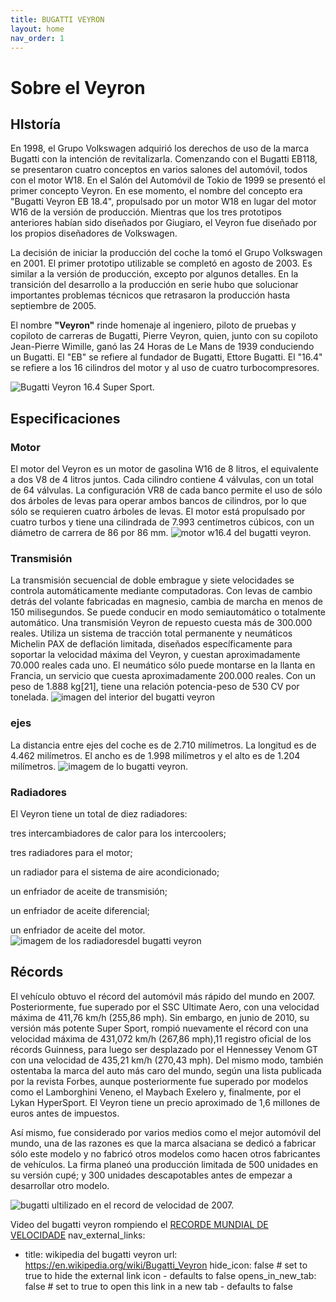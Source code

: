 ```yaml
---
title: BUGATTI VEYRON
layout: home 
nav_order: 1
---
```

# Sobre el Veyron
## HIstoría
En 1998, el Grupo Volkswagen adquirió los derechos de uso de la marca Bugatti con la intención de revitalizarla. Comenzando con el Bugatti EB118, se presentaron cuatro conceptos en varios salones del automóvil, todos con el motor W18. En el Salón del Automóvil de Tokio de 1999 se presentó el primer concepto Veyron. En ese momento, el nombre del concepto era "Bugatti Veyron EB 18.4", propulsado por un motor W18 en lugar del motor W16 de la versión de producción. Mientras que los tres prototipos anteriores habían sido diseñados por Giugiaro, el Veyron fue diseñado por los propios diseñadores de Volkswagen.

La decisión de iniciar la producción del coche la tomó el Grupo Volkswagen en 2001. El primer prototipo utilizable se completó en agosto de 2003. Es similar a la versión de producción, excepto por algunos detalles. En la transición del desarrollo a la producción en serie hubo que solucionar importantes problemas técnicos que retrasaron la producción hasta septiembre de 2005.

El nombre **"Veyron"** rinde homenaje al ingeniero, piloto de pruebas y copiloto de carreras de Bugatti, Pierre Veyron, quien, junto con su copiloto Jean-Pierre Wimille, ganó las 24 Horas de Le Mans de 1939 conduciendo un Bugatti. El "EB" se refiere al fundador de Bugatti, Ettore Bugatti. El "16.4" se refiere a los 16 cilindros del motor y al uso de cuatro turbocompresores.

![Bugatti Veyron 16.4 Super Sport.](https://a.ccdn.es/cnet/contents/media/bugatti/veyron/1035583.jpg/900x505cut/)
## Especificaciones

### Motor
El motor del Veyron es un motor de gasolina W16 de 8 litros, el equivalente a dos V8 de 4 litros juntos. Cada cilindro contiene 4 válvulas, con un total de 64 válvulas. La configuración VR8 de cada banco permite el uso de sólo dos árboles de levas para operar ambos bancos de cilindros, por lo que sólo se requieren cuatro árboles de levas. El motor está propulsado por cuatro turbos y tiene una cilindrada de 7.993 centímetros cúbicos, con un diámetro de carrera de 86 por 86 mm.
![ motor w16.4 del bugatti veyron.](https://p.turbosquid.com/ts-thumb/y0/BQWW2V/soFH8XpK/w160001/jpg/1394737551/600x600/fit_q87/bef57a0386f06d3ecbee7967b52b5c4258605f52/w160001.jpg) 

### Transmisión
La transmisión secuencial de doble embrague y siete velocidades se controla automáticamente mediante computadoras. Con levas de cambio detrás del volante fabricadas en magnesio, cambia de marcha en menos de 150 milisegundos. Se puede conducir en modo semiautomático o totalmente automático. Una transmisión Veyron de repuesto cuesta más de 300.000 reales. Utiliza un sistema de tracción total permanente y neumáticos Michelin PAX de deflación limitada, diseñados específicamente para soportar la velocidad máxima del Veyron, y cuestan aproximadamente 70.000 reales cada uno. El neumático sólo puede montarse en la llanta en Francia, un servicio que cuesta aproximadamente 200.000 reales. Con un peso de 1.888 kg[21], tiene una relación potencia-peso de 530 CV por tonelada.
![imagen del interior del bugatti veyron](https://cdn.shopify.com/s/files/1/0859/0834/files/4A01741100000578-0-image-a-71_1520515071793_grande.jpg?v=1523558764)
### ejes
La distancia entre ejes del coche es de 2.710 milímetros. La longitud es de 4.462 milímetros. El ancho es de 1.998 milímetros y el alto es de 1.204 milímetros.
![imagem de lo bugatti veyron.](https://www.diariomotor.com/imagenes/2011/06/Bugatti_Veyron_W16.jpg)
  
### Radiadores
El Veyron tiene un total de diez radiadores:

tres intercambiadores de calor para los intercoolers;

tres radiadores para el motor;

un radiador para el sistema de aire acondicionado;

un enfriador de aceite de transmisión;

un enfriador de aceite diferencial;

un enfriador de aceite del motor.
![imagem de los radiadoresdel bugatti veyron](https://static2.businessinsider.com/image/4f888692eab8ea583e000006-900/so-they-upped-the-cooling-capacity-each-veyron-has-10-radiators.jpg)

## Récords
El vehículo obtuvo el récord del automóvil más rápido del mundo en 2007. Posteriormente, fue superado por el SSC Ultimate Aero, con una velocidad máxima de 411,76 km/h (255,86 mph). Sin embargo, en junio de 2010, su versión más potente Super Sport, rompió nuevamente el récord con una velocidad máxima de 431,072 km/h (267,86 mph),11​ registro oficial de los récords Guinness, para luego ser desplazado por el Hennessey Venom GT con una velocidad de 435,21 km/h (270,43 mph). Del mismo modo, también ostentaba la marca del auto más caro del mundo, según una lista publicada por la revista Forbes, aunque posteriormente fue superado por modelos como el Lamborghini Veneno, el Maybach Exelero y, finalmente, por el Lykan HyperSport. El Veyron tiene un precio aproximado de 1,6 millones de euros antes de impuestos.

Así mismo, fue considerado por varios medios como el mejor automóvil del mundo, una de las razones es que la marca alsaciana se dedicó a fabricar sólo este modelo y no fabricó otros modelos como hacen otros fabricantes de vehículos. La firma planeó una producción limitada de 500 unidades en su versión cupé; y 300 unidades descapotables antes de empezar a desarrollar otro modelo.

![ bugatti ultilizado en el record de velocidad de 2007.](https://www.diariomotor.com/imagenes/2012/10/bugatti-veyron-ficha-1017-168.jpg)

Video del bugatti veyron rompiendo el [RECORDE MUNDIAL DE VELOCIDADE](https://www.youtube.com/watch?v=rvn4lHrr6AQ)
nav_external_links:
  - title: wikipedia del bugatti veyron
    url: https://en.wikipedia.org/wiki/Bugatti_Veyron
    hide_icon: false # set to true to hide the external link icon - defaults to false
    opens_in_new_tab: false # set to true to open this link in a new tab - defaults to false
